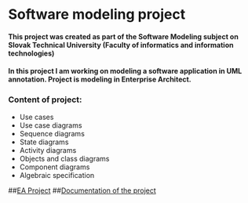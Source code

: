 # Software modeling project 

#### This project was created as part of the Software Modeling subject on Slovak Technical University (Faculty of informatics and information technologies)

#### In this project I am working on modeling a software application in UML annotation. Project is modeling in Enterprise Architect.

### Content of project:
- Use cases
- Use case diagrams 
- Sequence diagrams 
- State diagrams 
- Activity diagrams 
- Objects and class diagrams
- Component diagrams 
- Algebraic specification 


##[EA Project]()
##[Documentation of the project]()
